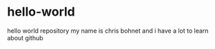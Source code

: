 # hello-world
hello world repository
my name is chris bohnet and i have a lot to learn about github
